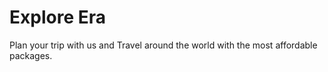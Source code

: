 # Explore Era

Plan your trip with us and Travel around the world with the most affordable packages.